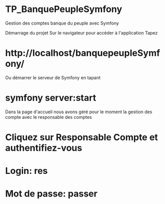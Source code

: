 # TP_BanquePeupleSymfony
Gestion des comptes banque du peuple avec Symfony


Démarrage du projet
Sur le navigateur pour accéder à l'application Tapez 
# http://localhost/banquepeupleSymfony/
Ou démarrer le serveur de Symfony en tapant
# symfony server:start

Dans la page d'accueil nous avons géré pour le moment la gestion des compte avec le responsable des comptes
# Cliquez sur Responsable Compte et authentifiez-vous

  # Login: res
  # Mot de passe: passer
  
